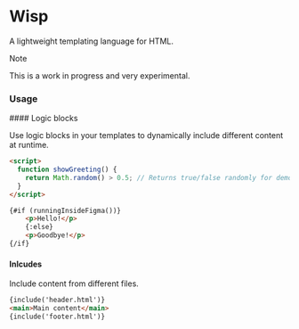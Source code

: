 # Wisp

A lightweight templating language for HTML.

> [!NOTE]
> This is a work in progress and very experimental.

### Usage

#### Logic blocks

Use logic blocks in your templates to dynamically include different content at runtime.

```html
<script>
  function showGreeting() {
    return Math.random() > 0.5; // Returns true/false randomly for demo
  }
</script>

{#if (runningInsideFigma())}
    <p>Hello!</p>
    {:else}
    <p>Goodbye!</p>
{/if}
```

#### Inlcudes

Include content from different files.

```html
{include('header.html')}
<main>Main content</main>
{include('footer.html')}
```
